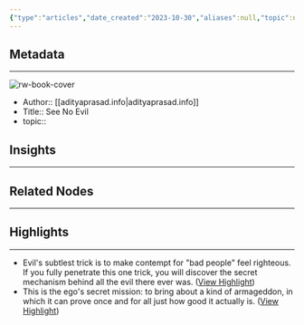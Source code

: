 ```yaml
---
{"type":"articles","date_created":"2023-10-30","aliases":null,"topic":null,"url":"https://www.adityaprasad.info/see-no-evil","layout":null,"banner":null,"dg-publish":true,"tags":null,"permalink":"/300-biblio/200-articles/see-no-evil/","dgPassFrontmatter":true,"created":"2023-10-30T11:22:03.000-05:00","updated":"2023-10-30T11:22:03.000-05:00"}
---
```


## Metadata
---
![rw-book-cover](https://readwise-assets.s3.amazonaws.com/static/images/article3.5c705a01b476.png)
- Author:: [[adityaprasad.info\|adityaprasad.info]]
- Title:: See No Evil
- topic::  



## Insights
---
## Related Nodes
---

## Highlights 
---
- Evil's subtlest trick is to make contempt for "bad people" feel righteous. If you fully penetrate this one trick, you will discover the secret mechanism behind all the evil there ever was. ([View Highlight](https://read.readwise.io/read/01he0kf4q9kp2fsbvbkppdphkd))
- This is the ego's secret mission: to bring about a kind of armageddon, in which it can prove once and for all just how good it actually is. ([View Highlight](https://read.readwise.io/read/01he0kfjkc59rxx455wsnwvxk2))
